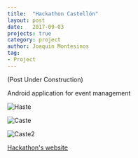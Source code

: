 ```yaml
---
title:  "Hackathon Castellón"
layout: post
date:   2017-09-03
projects: true
category: project
author: Joaquin Montesinos
tag:
- Project
---
```


(Post Under Construction)

Android application for event management


![Haste]({{site.baseurl}}/assets/images/posts/hastellon.png)

![Caste]({{site.baseurl}}/assets/images/posts/castellon.png)

![Caste2]({{site.baseurl}}/assets/images/posts/caste2.png)





[Hackathon's website](http://www.hackathoncastellon.com/)  

